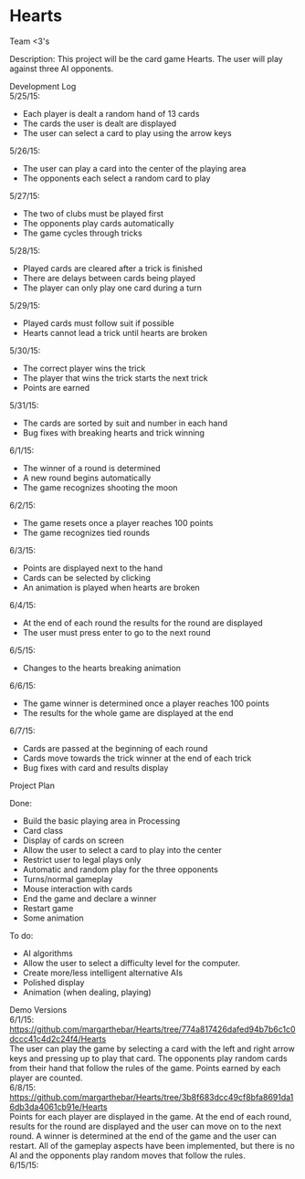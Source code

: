 # Hearts
Team <3's

Description: This project will be the card game Hearts. The user will play against three AI opponents.

Development Log
<br>5/25/15:
 - Each player is dealt a random hand of 13 cards
 - The cards the user is dealt are displayed
 - The user can select a card to play using the arrow keys

5/26/15:
 - The user can play a card into the center of the playing area
 - The opponents each select a random card to play

5/27/15:
 - The two of clubs must be played first
 - The opponents play cards automatically
 - The game cycles through tricks

5/28/15:
 - Played cards are cleared after a trick is finished
 - There are delays between cards being played
 - The player can only play one card during a turn

5/29/15:
 - Played cards must follow suit if possible
 - Hearts cannot lead a trick until hearts are broken

5/30/15:
 - The correct player wins the trick
 - The player that wins the trick starts the next trick
 - Points are earned

5/31/15:
 - The cards are sorted by suit and number in each hand
 - Bug fixes with breaking hearts and trick winning
 
6/1/15:
 - The winner of a round is determined
 - A new round begins automatically
 - The game recognizes shooting the moon

6/2/15:
 - The game resets once a player reaches 100 points
 - The game recognizes tied rounds

6/3/15:
 - Points are displayed next to the hand
 - Cards can be selected by clicking
 - An animation is played when hearts are broken
 
6/4/15:
 - At the end of each round the results for the round are displayed
 - The user must press enter to go to the next round
 
6/5/15:
 - Changes to the hearts breaking animation

6/6/15:
 - The game winner is determined once a player reaches 100 points
 - The results for the whole game are displayed at the end

6/7/15:
 - Cards are passed at the beginning of each round
 - Cards move towards the trick winner at the end of each trick
 - Bug fixes with card and results display

Project Plan

Done:
 - Build the basic playing area in Processing 
 - Card class
 - Display of cards on screen
 - Allow the user to select a card to play into the center
 - Restrict user to legal plays only
 - Automatic and random play for the three opponents
 - Turns/normal gameplay
 - Mouse interaction with cards
 - End the game and declare a winner
 - Restart game
 - Some animation

To do:
 - AI algorithms
 - Allow the user to select a difficulty level for the computer.
 - Create more/less intelligent alternative AIs
 - Polished display
 - Animation (when dealing, playing)
 
Demo Versions 
<br>6/1/15: https://github.com/margarthebar/Hearts/tree/774a817426dafed94b7b6c1c0dccc41c4d2c24f4/Hearts
<br>The user can play the game by selecting a card with the left and right arrow keys and pressing up to play that card. The opponents play random cards from their hand that follow the rules of the game. Points earned by each player are counted.
<br>6/8/15: https://github.com/margarthebar/Hearts/tree/3b8f683dcc49cf8bfa8691da16db3da4061cb91e/Hearts
<br>Points for each player are displayed in the game. At the end of each round, results for the round are displayed and the user can move on to the next round. A winner is determined at the end of the game and the user can restart. All of the gameplay aspects have been implemented, but there is no AI and the opponents play random moves that follow the rules.
<br>6/15/15: 
